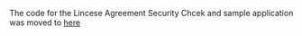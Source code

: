 The code for the Lincese Agreement Security Chcek and sample application was moved to [here](https://github.com/mfpdev/license-agreement-sample)
